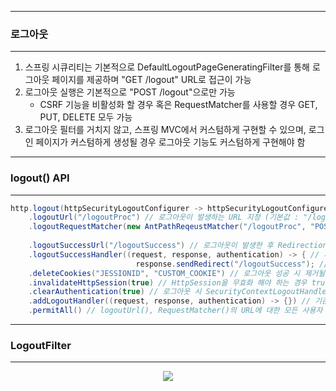 -----
### 로그아웃
-----
1. 스프링 시큐리티는 기본적으로 DefaultLogoutPageGeneratingFilter를 통해 로그아웃 페이지를 제공하며 "GET /logout" URL로 접근이 가능
2. 로그아웃 실행은 기본적으로 "POST /logout"으로만 가능
   - CSRF 기능을 비활성화 할 경우 혹은 RequestMatcher를 사용할 경우 GET, PUT, DELETE 모두 가능
3. 로그아웃 필터를 거치지 않고, 스프링 MVC에서 커스텀하게 구현할 수 있으며, 로그인 페이지가 커스텀하게 생성될 경우 로그아웃 기능도 커스텀하게 구현해야 함

-----
### logout() API
-----
```java
http.logout(httpSecurityLogoutConfigurer -> httpSecurityLogoutConfigurer
    .logoutUrl("/logoutProc") // 로그아웃이 발생하는 URL 지정 (기본값 : "/logout")
    .logoutRequestMatcher(new AntPathReqeustMatcher("/logoutProc", "POST") // 로그아웃이 발생하는 RequestMatcher를 지정 (logoutURL보다 우선적임)
                                                                            // Method를 지정하지 않으면 logout URL이 어떤 HTTP 메서드로든 요청될 떄 로그아웃 가능
    .logoutSuccessUrl("/logoutSuccess") // 로그아웃이 발생한 후 Redirection 될 URL (기본값 : "/login?logout)
    .logoutSuccessHandler((request, response, authentication) -> { // 사용할 LogoutSuccessHandler 설정
                            response.sendRedirect("/logoutSuccess"); // 지정되면 logoutSuccessUrl(String)은 무시
    .deleteCookies("JESSIONID", "CUSTOM_COOKIE") // 로그아웃 성공 시 제거될 쿠키의 이름 지정 가능
    .invalidateHttpSession(true) // HttpSession을 무효화 해야 하는 경우 true(기본값), 그렇지 않으면 false
    .clearAuthentication(true) // 로그아웃 시 SecurityContextLogoutHandler가 인증(Authentication)을 삭제 해야 하는지 여부 명시
    .addLogoutHandler((request, response, authentication) -> {}) // 기존 로그아웃 핸들러 뒤에 새로운 LogoutHandler 추가
    .permitAll() // logoutUrl(), RequestMatcher()의 URL에 대한 모든 사용자 접근 허용
```

-----
### LogoutFilter
-----
<div align="center">
<img src="https://github.com/user-attachments/assets/9741697c-293c-46d0-be95-7c58b17c4e5e">
</div>

